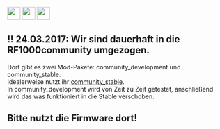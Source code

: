 [<img src="https://upload.wikimedia.org/wikipedia/commons/thumb/a/ae/Flag_of_the_United_Kingdom.svg/100px-Flag_of_the_United_Kingdom.svg.png" height="30">](README.md)
[<img src="https://upload.wikimedia.org/wikipedia/commons/thumb/a/a4/Flag_of_the_United_States.svg/100px-Flag_of_the_United_States.svg.png" height="30">](README.md)
[<img src="https://upload.wikimedia.org/wikipedia/commons/thumb/b/ba/Flag_of_Germany.svg/100px-Flag_of_Germany.svg.png" height="30">](README.de_DE.md)

## !! 24.03.2017: Wir sind dauerhaft in die RF1000community umgezogen. 
Dort gibt es zwei Mod-Pakete: community_development und community_stable.  
Idealerweise nutzt ihr [community_stable](https://github.com/RF1000community/Repetier-Firmware).  
In community_development wird von Zeit zu Zeit getestet, anschließend wird das was funktioniert in die Stable verschoben.  

## Bitte nutzt die Firmware dort!

